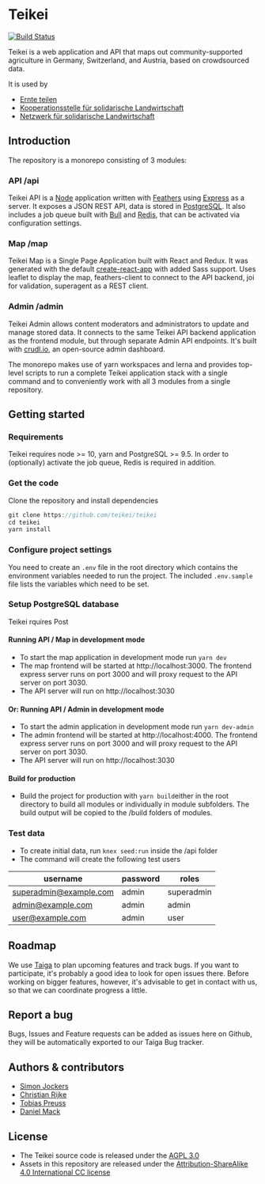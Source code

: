 # Teikei

[![Build Status](https://travis-ci.com/teikei/teikei.svg?branch=master)](https://travis-ci.com/teikei/teikei)

Teikei is a web application and API that maps out community-supported agriculture in Germany, Switzerland, and Austria, based on crowdsourced data.

It is used by

- [Ernte teilen](https://ernte-teilen.org)
- [Kooperationsstelle für solidarische Landwirtschaft](solawi_ch)
- [Netzwerk für solidarische Landwirtschaft](solawi_de)

## Introduction

The repository is a monorepo consisting of 3 modules:

### API /api

Teikei API is a [Node](https://nodejs.org/en/) application written with [Feathers](https://feathersjs.com/) using [Express](https://expressjs.com/) as a server. It exposes a JSON REST API, data is stored in [PostgreSQL](https://www.postgresql.org/). It also includes a job queue built with [Bull](https://github.com/OptimalBits/bull) and [Redis](https://redis.io/), that can be activated via configuration settings.

### Map /map

Teikei Map is a Single Page Application built with React and Redux. It was generated with the default [create-react-app](https://github.com/facebook/create-react-app) with added Sass support. Uses leaflet to display the map, feathers-client to connect to the API backend, joi for validation, superagent as a REST client.

### Admin /admin

Teikei Admin allows content moderators and administrators to update and manage stored data. It connects to the same Teikei API backend application as the frontend module, but through separate Admin API endpoints. It's built with [crudl.io](https://crudl.io/), an open-source admin dashboard.

The monorepo makes use of yarn workspaces and lerna and provides top-level scripts to run a complete Teikei application stack with a single command and to conveniently work with all 3 modules from a single repository.

## Getting started

### Requirements

Teikei requires node >= 10, yarn and PostgreSQL >= 9.5. In order to (optionally) activate the job queue, Redis is required in addition.

### Get the code

Clone the repository and install dependencies

```javascript
git clone https://github.com/teikei/teikei
cd teikei
yarn install
```

### Configure project settings

You need to create an `.env` file in the root directory which contains the environment variables needed to run the project. The included `.env.sample` file lists the variables which need to be set.

### Setup PostgreSQL database

Teikei rquires Post

#### Running API / Map in development mode

- To start the map application in development mode run `yarn dev`
- The map frontend will be started at http://localhost:3000. The frontend express server runs on port 3000 and will proxy request to the API server on port 3030.
- The API server will run on http://localhost:3030

#### Or: Running API / Admin in development mode

- To start the admin application in development mode run `yarn dev-admin`
- The admin frontend will be started at http://localhost:4000. The frontend express server runs on port 3000 and will proxy request to the API server on port 3030.
- The API server will run on http://localhost:3030

#### Build for production

- Build the project for production with `yarn build`either in the root directory to build all modules or individually in module subfolders. The build output will be copied to the /build folders of modules.

### Test data

- To create initial data, run `knex seed:run` inside the /api folder
- The command will create the following test users

| username               | password | roles      |
| ---------------------- | -------- | ---------- |
| superadmin@example.com | admin    | superadmin |
| admin@example.com      | admin    | admin      |
| user@example.com       | admin    | user       |

## Roadmap

We use [Taiga](https://tree.taiga.io/project/sjockers-teikeinext/kanban) to plan upcoming features and track bugs. If you want to participate, it's probably a good idea to look for open issues there. Before working on bigger features, however, it's advisable to get in contact with us, so that we can coordinate progress a little.

## Report a bug

Bugs, Issues and Feature requests can be added as issues here on Github, they will be automatically exported to our Taiga Bug tracker.

## Authors & contributors

- [Simon Jockers](https://github.com/sjockers)
- [Christian Rijke](https://github.com/crijke)
- [Tobias Preuss](https://github.com/johnjohndoe)
- [Daniel Mack](https://github.com/zonque)

## License

- The Teikei source code is released under the [AGPL 3.0](https://www.gnu.org/licenses/agpl-3.0.html)
- Assets in this repository are released under the [Attribution-ShareAlike 4.0 International CC license](http://creativecommons.org/licenses/by-sa/4.0/)
